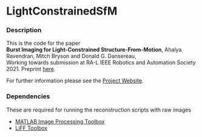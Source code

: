 # LightConstrainedSfM

### Description
This is the code for the paper   
**Burst Imaging for Light-Constrained Structure-From-Motion**, Ahalya Ravendran, Mitch Bryson and Donald G. Dansereau,   
Working towards submission at RA-L IEEE Robotics and Automation Society 2021. Preprint [here](https://arxiv.org/abs/xxxx.xxxxx).  

For further information please see the [Project Website](https://roboticimaging.org/Projects/BurstSfM).

### Dependencies
These are required for running the reconstruction scripts with raw images
- [MATLAB Image Processing Toolbox](https://au.mathworks.com/products/image.html)  
- [LiFF Toolbox](https://github.com/doda42/LiFF)  
